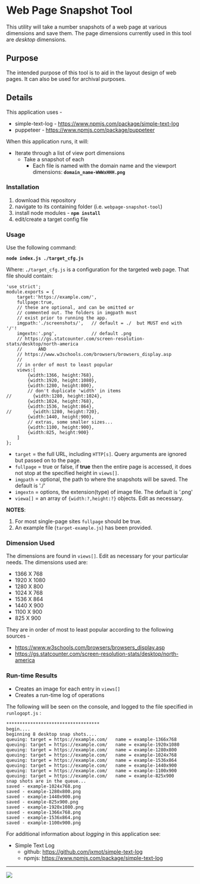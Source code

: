 # Web Page Snapshot Tool

This utility will take a number snapshots of a web page at various dimensions and save them. The page dimensions currently used in this tool are *desktop* dimensions. 

## Purpose

The intended purpose of this tool is to aid in the layout design of web pages. It can also be used for archival purposes.

## Details

This application uses - 

* simple-text-log - https://www.npmjs.com/package/simple-text-log
* puppeteer - https://www.npmjs.com/package/puppeteer

When this application runs, it will:

* Iterate through a list of view port dimensions
  * Take a snapshot of each
    * Each file is named with the domain name and the viewport dimensions: **`domain_name-WWWxHHH.png`**

### Installation

1) download this repository
2) navigate to its containing folder (i.e. `webpage-snapshot-tool`)
3) install node modules - **`npm install`**
4) edit/create a target config file

### Usage 

Use the following command:

**`node index.js ./target_cfg.js`**

Where: **`./`**`target_cfg.js` is a configuration for the targeted web page. That file should contain:

```
'use strict';
module.exports = {
    target:'https://example.com/',
    fullpage:true,
    // these are optional, and can be omitted or
    // commented out. The folders in imgpath must
    // exist prior to running the app.
    imgpath:'./screenshots/',   // default = ./  but MUST end with '/'!
    imgextn:'.png',             // default .png
    // https://gs.statcounter.com/screen-resolution-stats/desktop/north-america
    //      AND
    // https://www.w3schools.com/browsers/browsers_display.asp
    // 
    // in order of most to least popular
    views:[
        {width:1366, height:768},
        {width:1920, height:1080},
        {width:1280, height:800},
        // don't duplicate 'width' in items
//        {width:1280, height:1024},
        {width:1024, height:768},
        {width:1536, height:864},
//        {width:1280, height:720},
        {width:1440, height:900},
        // extras, some smaller sizes...
        {width:1100, height:900},
        {width:825, height:900}
    ]
};
```

* `target` = the full URL, including `HTTP[s]`. Query arguments are ignored but passed on to the page.
* `fullpage` = true or false, if **true** then the entire page is accessed, it does not stop at the specified height in `views[]`.
* `imgpath` = optional, the path to where the snapshots will be saved. The default is './'
* `imgextn` = options, the extension(type) of image file. The default is '.png'
* `viewa[]` = an array of `{width:?,height:?}` objects. Edit as necessary.

**NOTES**: 
1) For most single-page sites `fullpage` should be true.
2) An example file (`target-example.js`) has been provided.

### Dimension Used

The dimensions are found in `views[]`. Edit as necessary for your particular needs. The dimensions used are:

* 1366 X  768
* 1920 X 1080
* 1280 X  800
* 1024 X  768
* 1536 X  864
* 1440 X  900
* 1100 X  900
*  825 X  900

They are in order of most to least popular according to the following sources - 

* <https://www.w3schools.com/browsers/browsers_display.asp>
* <https://gs.statcounter.com/screen-resolution-stats/desktop/north-america>

### Run-time Results

* Creates an image for each entry in `views[]`
* Creates a run-time log of operations

The following will be seen on the console, and logged to the file specified in `runlogopt.js` :

```
***********************************
begin....
beginning 8 desktop snap shots....
queuing: target = https://example.com/   name = example-1366x768
queuing: target = https://example.com/   name = example-1920x1080
queuing: target = https://example.com/   name = example-1280x800
queuing: target = https://example.com/   name = example-1024x768
queuing: target = https://example.com/   name = example-1536x864
queuing: target = https://example.com/   name = example-1440x900
queuing: target = https://example.com/   name = example-1100x900
queuing: target = https://example.com/   name = example-825x900
snap shots are in the queue...
saved - example-1024x768.png
saved - example-1280x800.png
saved - example-1440x900.png
saved - example-825x900.png
saved - example-1920x1080.png
saved - example-1366x768.png
saved - example-1536x864.png
saved - example-1100x900.png
```

For additional information about *logging* in this application see:

* Simple Text Log
  * github: <https://github.com/jxmot/simple-text-log>
  * npmjs: <https://www.npmjs.com/package/simple-text-log>

---
<img src="http://webexperiment.info/extcounter/mdcount.php?id=webpage-snapshot-tool">
